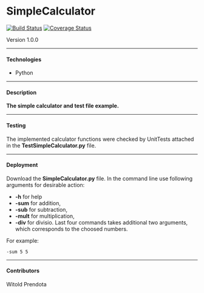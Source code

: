# SimpleCalculator
[![Build Status](https://travis-ci.com/WPrendota/SimpleCalculator.svg?branch=master)](https://travis-ci.com/WPrendota/SimpleCalculator)
[![Coverage Status](https://coveralls.io/repos/github/WPrendota/SimpleCalculator/badge.svg?branch=master)](https://coveralls.io/github/WPrendota/SimpleCalculator?branch=master)

Version 1.0.0

--- 

#### Technologies
* Python

--- 

#### Description
**The simple calculator and test file example.**

--- 

#### Testing
The implemented calculator functions were checked by UnitTests attached in the **TestSimpleCalculator.py** file.

--- 

#### Deployment
Download the **SimpleCalculator.py** file. In the command line use following arguments for desirable action:
* **-h** for help
* **-sum** for addition,
* **-sub** for subtraction,
* **-mult** for multiplication,
* **-div** for divisio.
Last four commands takes additional two arguments, which corresponds to the choosed numbers.

For example: 

```
-sum 5 5
```

--- 

#### Contributors
Witold Prendota
